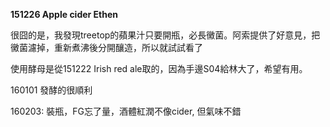 **151226 Apple cider Ethen**

很囧的是，我發現treetop的蘋果汁只要開瓶，必長黴菌。阿索提供了好意見，把黴菌濾掉，重新煮沸後分開釀造，所以就試試看了

使用酵母是從151222 Irish red ale取的，因為手邊S04給林大了，希望有用。

160101 發酵的很順利

160203: 裝瓶，FG忘了量，酒體紅潤不像cider, 但氣味不錯
